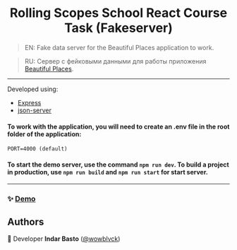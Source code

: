 <h1 align="center">Rolling Scopes School React Course Task (Fakeserver)</h1>

> EN: Fake data server for the Beautiful Places application to work.

> RU: Сервер с фейковыми данными для работы приложения [Beautiful Places](https://github.com/wowblvck/rs-react-app).

---
Developed using:
- [Express](https://expressjs.com/)
- [json-server](https://github.com/typicode/json-server)

#### To work with the application, you will need to create an .env file in the root folder of the application:
```
PORT=4000 (default)
```

#### To start the demo server, use the command ```npm run dev```. To build a project in production, use ```npm run build``` and ```npm run start``` for start server.

---

### ✨ [Demo](https://enthusiastic-wasp-jacket.cyclic.app/)

## Authors

👤 Developer **Indar Basto** ([@wowblvck](https://github.com/wowblvck))

